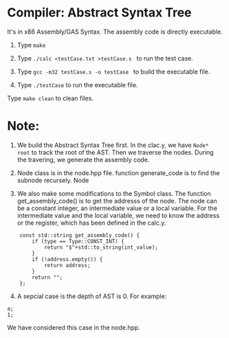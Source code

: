 Compiler: Abstract Syntax Tree
=======

It's in x86 Assembly/GAS Syntax. The assembly code is directly executable.

1. Type ```make```

2. Type ```./calc <testCase.txt >testCase.s ``` to run the test case.

3. Type ```gcc -m32 testCase.s -o testCase ``` to build the executable file.

4. Type ```./testCase``` to run the executable file.

Type ``` make clean ``` to clean files.


Note:
=========
1. We build the Abstract Syntax Tree first. In the clac.y, we have ```Node* root``` to track the root of the AST. Then we traverse the nodes. During the travering, we generate the assembly code.

2. Node class is in the node.hpp file. function generate_code is to find the subnode recursely. Node 

3. We also make some modifications to the Symbol class. The function get_assembly_code() is to get the addresss of the node. The node can be a constant integer, an intermediate value or a local variable. For the intermediate value and the local variable, we need to know the address or the register, which has been defined in the calc.y.

```
	const std::string get_assembly_code() {
		if (type == Type::CONST_INT) {
			return "$"+std::to_string(int_value);
		}
		if (!address.empty()) {
			return address;
		}
		return "";
	};
```


4. A sepcial case is the depth of AST is 0. For example:
```
a;
1;
```
We have considered this case in the node.hpp.



